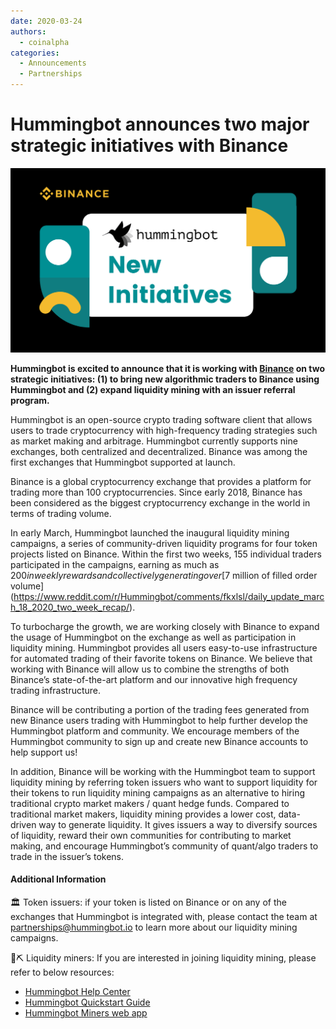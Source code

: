 ```yaml
---
date: 2020-03-24
authors:
  - coinalpha
categories:
  - Announcements
  - Partnerships
---
```


# Hummingbot announces two major strategic initiatives with Binance

![cover](cover.png)


**Hummingbot is excited to announce that it is working with [Binance](https://www.binance.com/en) on two strategic initiatives:
(1) to bring new algorithmic traders to Binance using Hummingbot and
(2) expand liquidity mining with an issuer referral program.**

Hummingbot is an open-source crypto trading software client that allows users to trade cryptocurrency with high-frequency trading strategies such as market making and arbitrage. Hummingbot currently supports nine exchanges, both centralized and decentralized. Binance was among the first exchanges that Hummingbot supported at launch.

Binance is a global cryptocurrency exchange that provides a platform for trading more than 100 cryptocurrencies. Since early 2018, Binance has been considered as the biggest cryptocurrency exchange in the world in terms of trading volume.

<!-- more -->

In early March, Hummingbot launched the inaugural liquidity mining campaigns, a series of community-driven liquidity programs for four token projects listed on Binance. Within the first two weeks, 155 individual traders participated in the campaigns, earning as much as $200 in weekly rewards and collectively generating over [$7 million of filled order volume](https://www.reddit.com/r/Hummingbot/comments/fkxlsl/daily_update_march_18_2020_two_week_recap/).

To turbocharge the growth, we are working closely with Binance to expand the usage of Hummingbot on the exchange as well as participation in liquidity mining. Hummingbot provides all users easy-to-use infrastructure for automated trading of their favorite tokens on Binance. We believe that working with Binance will allow us to combine the strengths of both Binance’s state-of-the-art platform and our innovative high frequency trading infrastructure.

Binance will be contributing a portion of the trading fees generated from new Binance users trading with Hummingbot to help further develop the Hummingbot platform and community. We encourage members of the Hummingbot community to sign up and create new Binance accounts to help support us!

In addition, Binance will be working with the Hummingbot team to support liquidity mining by referring token issuers who want to support liquidity for their tokens to run liquidity mining campaigns as an alternative to hiring traditional crypto market makers / quant hedge funds. Compared to traditional market makers, liquidity mining provides a lower cost, data-driven way to generate liquidity. It gives issuers a way to diversify sources of liquidity, reward their own communities for contributing to market making, and encourage Hummingbot’s community of quant/algo traders to trade in the issuer’s tokens.

#### Additional Information

🏛 Token issuers: if your token is listed on Binance or on any of the exchanges that Hummingbot is integrated with, please contact the team at [partnerships@hummingbot.io](mailto:partnerships@hummingbot.io) to learn more about our liquidity mining campaigns.

🌊⛏️ Liquidity miners: If you are interested in joining liquidity mining, please refer to below resources:

- [Hummingbot Help Center](https://discord.gg/hummingbot)
- [Hummingbot Quickstart Guide](../../../quickstart/index.md)
- [Hummingbot Miners web app](https://miners.hummingbot.io)
